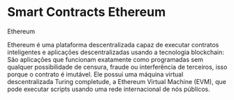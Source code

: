 # Smart Contracts Ethereum

Ethereum

Ethereum é uma plataforma descentralizada capaz de executar contratos inteligentes e aplicações descentralizadas usando a tecnologia blockchain: São aplicações que funcionam exatamente como programadas sem qualquer possibilidade de censura, fraude ou interferência de terceiros, isso porque o contrato é imutável. Ele possui uma máquina virtual descentralizada Turing completude, a Ethereum Virtual Machine (EVM), que pode executar scripts usando uma rede internacional de nós públicos.


